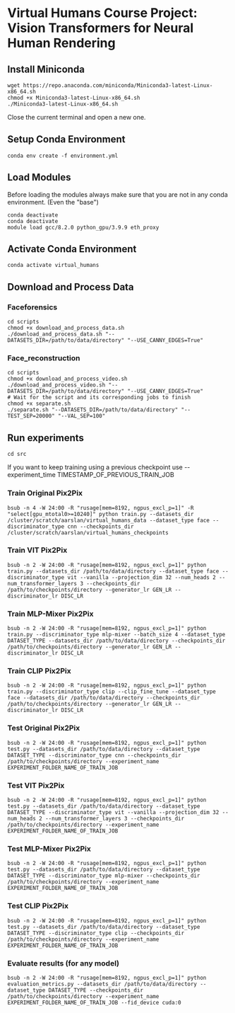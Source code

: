 # Virtual Humans Course Project: Vision Transformers for Neural Human Rendering

## Install Miniconda

```
wget https://repo.anaconda.com/miniconda/Miniconda3-latest-Linux-x86_64.sh
chmod +x Miniconda3-latest-Linux-x86_64.sh
./Miniconda3-latest-Linux-x86_64.sh
```

Close the current terminal and open a new one.

## Setup Conda Environment

```
conda env create -f environment.yml
```

## Load Modules

Before loading the modules always make sure that you are not in any conda environment. (Even the "base")
```
conda deactivate
conda deactivate
module load gcc/8.2.0 python_gpu/3.9.9 eth_proxy
```

## Activate Conda Environment

```
conda activate virtual_humans
```

## Download and Process Data
### Faceforensics

```
cd scripts
chmod +x download_and_process_data.sh
./download_and_process_data.sh "--DATASETS_DIR=/path/to/data/directory" "--USE_CANNY_EDGES=True"
```
### Face_reconstruction
```
cd scripts
chmod +x download_and_process_video.sh
./download_and_process_video.sh "--DATASETS_DIR=/path/to/data/directory" "--USE_CANNY_EDGES=True"
# Wait for the script and its corresponding jobs to finish
chmod +x separate.sh
./separate.sh "--DATASETS_DIR=/path/to/data/directory" "--TEST_SEP=20000" "--VAL_SEP=100"
```

## Run experiments

```
cd src
```

If you want to keep training using a previous checkpoint use --experiment_time TIMESTAMP_OF_PREVIOUS_TRAIN_JOB

### Train Original Pix2Pix

```
bsub -n 4 -W 24:00 -R "rusage[mem=8192, ngpus_excl_p=1]" -R "select[gpu_mtotal0>=10240]" python train.py --datasets_dir /cluster/scratch/aarslan/virtual_humans_data --dataset_type face --discriminator_type cnn --checkpoints_dir /cluster/scratch/aarslan/virtual_humans_checkpoints
```

### Train VIT Pix2Pix

```
bsub -n 2 -W 24:00 -R "rusage[mem=8192, ngpus_excl_p=1]" python train.py --datasets_dir /path/to/data/directory --dataset_type face --discriminator_type vit --vanilla --projection_dim 32 --num_heads 2 --num_transformer_layers 3 --checkpoints_dir /path/to/checkpoints/directory --generator_lr GEN_LR --discriminator_lr DISC_LR
```

### Train MLP-Mixer Pix2Pix

```
bsub -n 2 -W 24:00 -R "rusage[mem=8192, ngpus_excl_p=1]" python train.py --discriminator_type mlp-mixer --batch_size 4 --dataset_type DATASET_TYPE --datasets_dir /path/to/data/directory --checkpoints_dir /path/to/checkpoints/directory --generator_lr GEN_LR --discriminator_lr DISC_LR
```

### Train CLIP Pix2Pix

```
bsub -n 2 -W 24:00 -R "rusage[mem=8192, ngpus_excl_p=1]" python train.py --discriminator_type clip --clip_fine_tune --dataset_type face --datasets_dir /path/to/data/directory --checkpoints_dir /path/to/checkpoints/directory --generator_lr GEN_LR --discriminator_lr DISC_LR
```



### Test Original Pix2Pix

```
bsub -n 2 -W 24:00 -R "rusage[mem=8192, ngpus_excl_p=1]" python test.py --datasets_dir /path/to/data/directory --dataset_type DATASET_TYPE --discriminator_type cnn --checkpoints_dir /path/to/checkpoints/directory --experiment_name EXPERIMENT_FOLDER_NAME_OF_TRAIN_JOB
```

### Test VIT Pix2Pix

```
bsub -n 2 -W 24:00 -R "rusage[mem=8192, ngpus_excl_p=1]" python test.py --datasets_dir /path/to/data/directory --dataset_type DATASET_TYPE --discriminator_type vit --vanilla --projection_dim 32 --num_heads 2 --num_transformer_layers 3 --checkpoints_dir /path/to/checkpoints/directory --experiment_name EXPERIMENT_FOLDER_NAME_OF_TRAIN_JOB
```

### Test MLP-Mixer Pix2Pix

```
bsub -n 2 -W 24:00 -R "rusage[mem=8192, ngpus_excl_p=1]" python test.py --datasets_dir /path/to/data/directory --dataset_type DATASET_TYPE --discriminator_type mlp-mixer --checkpoints_dir /path/to/checkpoints/directory --experiment_name EXPERIMENT_FOLDER_NAME_OF_TRAIN_JOB
```

### Test CLIP Pix2Pix

```
bsub -n 2 -W 24:00 -R "rusage[mem=8192, ngpus_excl_p=1]" python test.py --datasets_dir /path/to/data/directory --dataset_type DATASET_TYPE --discriminator_type clip --checkpoints_dir /path/to/checkpoints/directory --experiment_name EXPERIMENT_FOLDER_NAME_OF_TRAIN_JOB
```

### Evaluate results (for any model)

```
bsub -n 2 -W 24:00 -R "rusage[mem=8192, ngpus_excl_p=1]" python evaluation_metrics.py --datasets_dir /path/to/data/directory --dataset_type DATASET_TYPE --checkpoints_dir /path/to/checkpoints/directory --experiment_name EXPERIMENT_FOLDER_NAME_OF_TRAIN_JOB --fid_device cuda:0
```
